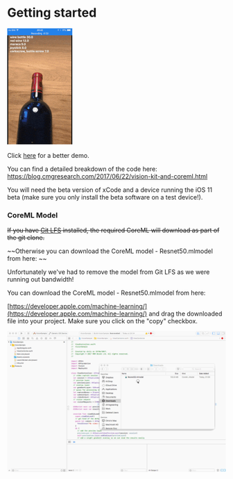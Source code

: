 # Getting started

[![Recognising objects](demo.gif)](https://www.youtube.com/watch?v=S33BNcnlxdU)

Click [here](https://www.youtube.com/watch?v=S33BNcnlxdU) for a better demo.

You can find a detailed breakdown of the code here: https://blog.cmgresearch.com/2017/06/22/vision-kit-and-coreml.html

You will need the beta version of xCode and a device running the iOS 11 beta (make sure you only install the beta software on a test device!).

### CoreML Model

~~If you have [Git LFS](https://git-lfs.github.com) installed, the required CoreML will download as part of the git clone.~~

~~Otherwise you can download the CoreML model - Resnet50.mlmodel from here: ~~

Unfortunately we've had to remove the model from Git LFS as we were running out bandwidth!

You can download the CoreML model - Resnet50.mlmodel from here:

[https://developer.apple.com/machine-learning/](https://developer.apple.com/machine-learning/) and drag the downloaded file into your project. Make sure you click on the "copy" checkbox.

![Adding ML Model to Project](AddingMLModel.gif)
